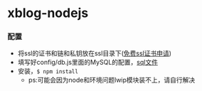 # xblog-nodejs


### 配置
* 将ssl的证书和链和私钥放在ssl目录下([免费ssl证书申请](https://www.zzliux.cn/article/49))
* 填写好config/db.js里面的MySQL的配置，[sql文件](https://github.com/zzliux/xblog/blob/master/config/xblog.sql)
* 安装，```$ npm install```
	* ps:可能会因为node和环境问题lwip模块装不上，请自行解决

